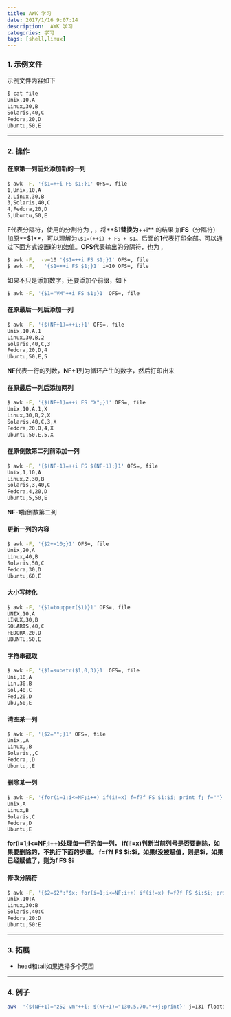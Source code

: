 ```yaml
---
title: AWK 学习
date: 2017/1/16 9:07:14 
description:  AWK 学习
categories: 学习
tags: [shell,linux]
---
```


### 1. 示例文件

示例文件内容如下

~~~bash
$ cat file
Unix,10,A
Linux,30,B
Solaris,40,C
Fedora,20,D
Ubuntu,50,E
~~~

----------

### 2. 操作
#### 在原第一列前处添加新的一列 

~~~bash
$ awk -F, '{$1=++i FS $1;}1' OFS=, file
1,Unix,10,A
2,Linux,30,B
3,Solaris,40,C
4,Fedora,20,D
5,Ubuntu,50,E
~~~

**F**代表分隔符，使用的分割符为 **,** ，将**\$1**替换为**++i** 的结果 加**FS**（分隔符）加原**\$1**，可以理解为`\$1=(++i) + FS + $1`。后面的**1**代表打印全部。可以通过下面方式设置**i**的初始值。**OFS**代表输出的分隔符，也为 **,** 

~~~bash
$ awk -F,  -v=10 '{$1=++i FS $1;}1' OFS=, file
$ awk -F,   '{$1=++i FS $1;}1' i=10 OFS=, file
~~~

如果不只是添加数字，还要添加个前缀，如下

~~~bash
$ awk -F, '{$1="VM"++i FS $1;}1' OFS=, file
~~~

#### 在原最后一列后添加一列

~~~bash
$ awk -F, '{$(NF+1)=++i;}1' OFS=, file
Unix,10,A,1
Linux,30,B,2
Solaris,40,C,3
Fedora,20,D,4
Ubuntu,50,E,5
~~~

**NF**代表一行的列数，**NF+1**列为循环产生的数字，然后打印出来

#### 在原最后一列后添加两列 

~~~bash
$ awk -F, '{$(NF+1)=++i FS "X";}1' OFS=, file
Unix,10,A,1,X
Linux,30,B,2,X
Solaris,40,C,3,X
Fedora,20,D,4,X
Ubuntu,50,E,5,X
~~~

#### 在原倒数第二列前添加一列 

~~~bash
$ awk -F, '{$(NF-1)=++i FS $(NF-1);}1' OFS=, file
Unix,1,10,A
Linux,2,30,B
Solaris,3,40,C
Fedora,4,20,D
Ubuntu,5,50,E
~~~

**NF-1**指倒数第二列

#### 更新一列的内容 

~~~bash
$ awk -F, '{$2+=10;}1' OFS=, file
Unix,20,A
Linux,40,B
Solaris,50,C
Fedora,30,D
Ubuntu,60,E
~~~

#### 大小写转化

~~~bash
$ awk -F, '{$1=toupper($1)}1' OFS=, file
UNIX,10,A
LINUX,30,B
SOLARIS,40,C
FEDORA,20,D
UBUNTU,50,E
~~~

#### 字符串截取

~~~bash
$ awk -F, '{$1=substr($1,0,3)}1' OFS=, file
Uni,10,A
Lin,30,B
Sol,40,C
Fed,20,D
Ubu,50,E
~~~

#### 清空某一列 

~~~bash
$ awk -F, '{$2="";}1' OFS=, file
Unix,,A
Linux,,B
Solaris,,C
Fedora,,D
Ubuntu,,E
~~~

#### 删除某一列

~~~bash
$ awk -F, '{for(i=1;i<=NF;i++) if(i!=x) f=f?f FS $i:$i; print f; f=""}' x=2 file
Unix,A
Linux,B
Solaris,C
Fedora,D
Ubuntu,E
~~~

**for(i=1;i<=NF;i++)**处理每一行的每一列， **if(i!=x)**判断当前列号是否要删除，如果要删除的，不执行下面的步骤。 **f=f?f FS \$i:\$i**，如果f没被赋值，则是**$i**，如果已经赋值了，则为**f FS \$i**

#### 修改分隔符

~~~bash
$ awk -F, '{$2=$2":"$x; for(i=1;i<=NF;i++) if(i!=x) f=f?f FS $i:$i; print f;f=""}' x=3 file
Unix,10:A
Linux,30:B
Solaris,40:C
Fedora,20:D
Ubuntu,50:E
~~~
---

### 3. 拓展

- head和tail如果选择多个范围

---

### 4. 例子

~~~bash
awk  '{$(NF+1)="z52-vm"++i; $(NF+1)="130.5.70."++j;print}' j=131 floating_ip_disassociate.sh
~~~



